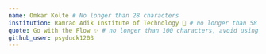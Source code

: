 ```yaml
---
name: Omkar Kolte # No longer than 28 characters
institution: Ramrao Adik Institute of Technology 🚩 # no longer than 58 characters
quote: Go with the Flow ✨ # no longer than 100 characters, avoid using quotes(") to guarantee the format remains the same.
github_user: psyduck1203
---
```

